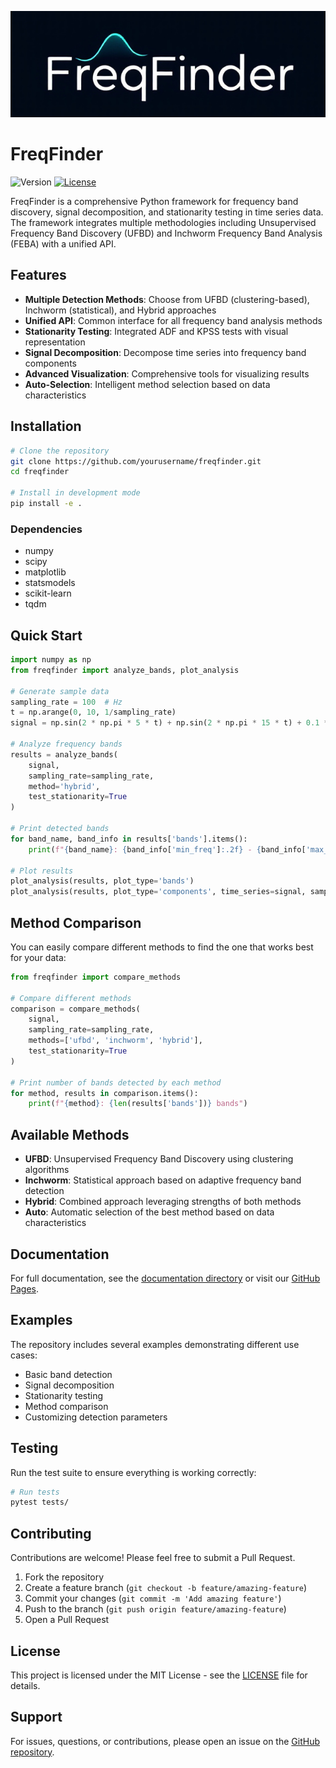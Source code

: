 ![My Logo](logo.png)

# FreqFinder

![Version](https://img.shields.io/badge/version-0.1.0-blue.svg)
[![License](https://img.shields.io/badge/license-MIT-green.svg)](LICENSE)

FreqFinder is a comprehensive Python framework for frequency band discovery, signal decomposition, and stationarity testing in time series data. The framework integrates multiple methodologies including Unsupervised Frequency Band Discovery (UFBD) and Inchworm Frequency Band Analysis (FEBA) with a unified API.

## Features

- **Multiple Detection Methods**: Choose from UFBD (clustering-based), Inchworm (statistical), and Hybrid approaches
- **Unified API**: Common interface for all frequency band analysis methods
- **Stationarity Testing**: Integrated ADF and KPSS tests with visual representation
- **Signal Decomposition**: Decompose time series into frequency band components
- **Advanced Visualization**: Comprehensive tools for visualizing results
- **Auto-Selection**: Intelligent method selection based on data characteristics

## Installation

```bash
# Clone the repository
git clone https://github.com/yourusername/freqfinder.git
cd freqfinder

# Install in development mode
pip install -e .
```

### Dependencies

- numpy
- scipy
- matplotlib
- statsmodels
- scikit-learn
- tqdm

## Quick Start

```python
import numpy as np
from freqfinder import analyze_bands, plot_analysis

# Generate sample data
sampling_rate = 100  # Hz
t = np.arange(0, 10, 1/sampling_rate)
signal = np.sin(2 * np.pi * 5 * t) + np.sin(2 * np.pi * 15 * t) + 0.1 * np.random.randn(len(t))

# Analyze frequency bands
results = analyze_bands(
    signal, 
    sampling_rate=sampling_rate, 
    method='hybrid',
    test_stationarity=True
)

# Print detected bands
for band_name, band_info in results['bands'].items():
    print(f"{band_name}: {band_info['min_freq']:.2f} - {band_info['max_freq']:.2f} Hz")

# Plot results
plot_analysis(results, plot_type='bands')
plot_analysis(results, plot_type='components', time_series=signal, sampling_rate=sampling_rate)
```

## Method Comparison

You can easily compare different methods to find the one that works best for your data:

```python
from freqfinder import compare_methods

# Compare different methods
comparison = compare_methods(
    signal, 
    sampling_rate=sampling_rate,
    methods=['ufbd', 'inchworm', 'hybrid'],
    test_stationarity=True
)

# Print number of bands detected by each method
for method, results in comparison.items():
    print(f"{method}: {len(results['bands'])} bands")
```

## Available Methods

- **UFBD**: Unsupervised Frequency Band Discovery using clustering algorithms
- **Inchworm**: Statistical approach based on adaptive frequency band detection
- **Hybrid**: Combined approach leveraging strengths of both methods
- **Auto**: Automatic selection of the best method based on data characteristics

## Documentation

For full documentation, see the [documentation directory](documentation/README.md) or visit our [GitHub Pages](https://yourusername.github.io/freqfinder/).

## Examples

The repository includes several examples demonstrating different use cases:

- Basic band detection
- Signal decomposition
- Stationarity testing
- Method comparison
- Customizing detection parameters

## Testing

Run the test suite to ensure everything is working correctly:

```bash
# Run tests
pytest tests/
```

## Contributing

Contributions are welcome! Please feel free to submit a Pull Request.

1. Fork the repository
2. Create a feature branch (`git checkout -b feature/amazing-feature`)
3. Commit your changes (`git commit -m 'Add amazing feature'`)
4. Push to the branch (`git push origin feature/amazing-feature`)
5. Open a Pull Request

## License

This project is licensed under the MIT License - see the [LICENSE](LICENSE) file for details.

## Support

For issues, questions, or contributions, please open an issue on the [GitHub repository](https://github.com/yourusername/freqfinder/issues).
